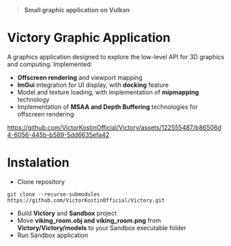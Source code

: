 > **Small graphic application on Vulkan**
>

# Victory Graphic Application

A graphics application designed to explore the low-level API for 3D graphics and computing.
Implemented:
- **Offscreen rendering** and viewport mapping
- **ImGui** integration for UI display, with **docking** feature
- Model and texture loading, with implementation of **mipmapping** technology
- Implementation of **MSAA and Depth Buffering** technologies for offscreen rendering

https://github.com/VictorKostinOfficial/Victory/assets/122555487/b86506d4-6056-445b-b589-5dd6635efa42

# Instalation

- Clone repository 
```
git clone --recurse-submodules https://github.com/VictorKostinOfficial/Victory.git
```
- Build **Victory** and **Sandbox** project
- Move **viking_room.obj and viking_room.png** from **Victory/Victory/models** to your Sandbox executable folder
- Run Sandbox application
